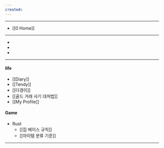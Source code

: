 ```yaml
---
created:
---
```

---
- [[0 Home]]
---
- [](#)
- [](#)
- [](#)
---
#### life
- [[Diary]]
- [[Tendy]]
- [[다경이]]
- [[골드 거래 사기 대처법]]
- [[My Profile]]

#### Game

- Rust
	- [[집 베이스 규칙]]
	- [[아이템 분류 기준]]

---